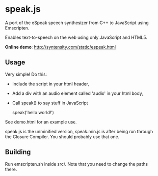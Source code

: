 speak.js
========

A port of the eSpeak speech synthesizer from C++ to JavaScript using Emscripten.

Enables text-to-speech on the web using only JavaScript and HTML5.

**Online demo**: http://syntensity.com/static/espeak.html


Usage
-----

Very simple! Do this:

 * Include the script in your html header,

      <script src="speak.js"></script>

  * Add a div with an audio element called 'audio' in your html body,

      <div id="audio"></div>

  * Call speak() to say stuff in JavaScript

      speak('hello world!')

See demo.html for an example use.

speak.js is the unminified version, speak.min.js is after being run through the Closure Compiler. You should probably use that one.


Building
--------

Run emscripten.sh inside src/. Note that you need to change the paths there.

